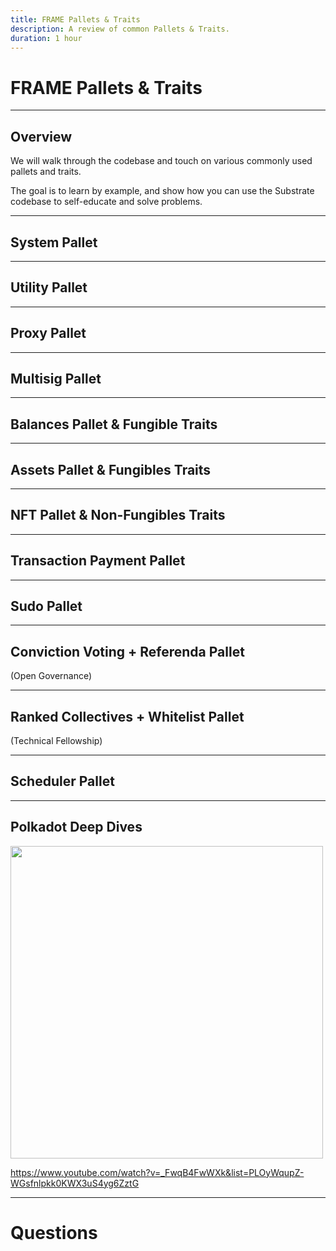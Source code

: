 ```yaml
---
title: FRAME Pallets & Traits
description: A review of common Pallets & Traits.
duration: 1 hour
---
```


# FRAME Pallets & Traits

---

## Overview

We will walk through the codebase and touch on various commonly used pallets and traits.

The goal is to learn by example, and show how you can use the Substrate codebase to self-educate and solve problems.

---

## System Pallet

---

## Utility Pallet

---

## Proxy Pallet

---

## Multisig Pallet

---

## Balances Pallet & Fungible Traits

---

## Assets Pallet & Fungibles Traits

---

## NFT Pallet & Non-Fungibles Traits

---

## Transaction Payment Pallet

---

## Sudo Pallet

---

## Conviction Voting + Referenda Pallet

(Open Governance)

---

## Ranked Collectives + Whitelist Pallet

(Technical Fellowship)

---

## Scheduler Pallet

---

## Polkadot Deep Dives

<image src="../../../assets/img/6-FRAME/polkadot-deep-dive.png" style="height: 500px">

https://www.youtube.com/watch?v=_FwqB4FwWXk&list=PLOyWqupZ-WGsfnlpkk0KWX3uS4yg6ZztG

---

<!-- .slide: data-background-color="#4A2439" -->

# Questions
